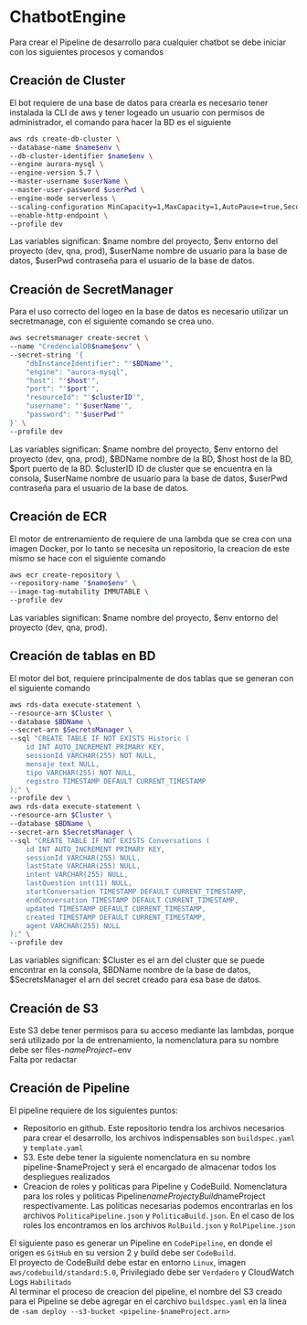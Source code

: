 # ChatbotEngine
Para crear el Pipeline de desarrollo para cualquier chatbot se debe iniciar con los siguientes procesos y comandos
## Creación de Cluster
El bot requiere de una base de datos para crearla es necesario tener instalada la CLI de aws y tener logeado un usuario con permisos de administrador, el comando para hacer la BD es el siguiente
```sh
aws rds create-db-cluster \
--database-name $name$env \
--db-cluster-identifier $name$env \
--engine aurora-mysql \
--engine-version 5.7 \
--master-username $userName \
--master-user-password $userPwd \
--engine-mode serverless \
--scaling-configuration MinCapacity=1,MaxCapacity=1,AutoPause=true,SecondsUntilAutoPause=1000 \
--enable-http-endpoint \
--profile dev
```
Las variables significan: $name nombre del proyecto, $env entorno del proyecto (dev, qna, prod), $userName nombre de usuario para la base de datos, $userPwd contraseña para el usuario de la base de datos.  
## Creación de SecretManager
Para el uso correcto del logeo en la base de datos es necesario utilizar un secretmanage, con el siguiente comando se crea uno.
```sh
aws secretsmanager create-secret \
--name "CredencialDB$name$env" \
--secret-string '{
    "dbInstanceIdentifier": "'$BDName'",
    "engine": "aurora-mysql",
    "host": "'$host'",
    "port": "'$port'",
    "resourceId": "'$clusterID'",
    "username": "'$userName'",
    "password": "'$userPwd'"
}' \
--profile dev
```
Las variables significan: $name nombre del proyecto, $env entorno del proyecto (dev, qna, prod), $BDName nombre de la BD, $host host de la BD, $port puerto de la BD. $clusterID ID de cluster que se encuentra en la consola, $userName nombre de usuario para la base de datos, $userPwd contraseña para el usuario de la base de datos.  
## Creación de ECR
El motor de entrenamiento de requiere de una lambda que se crea con una imagen Docker, por lo tanto se necesita un repositorio, la creacion de este mismo se hace con el siguiente comando
```sh
aws ecr create-repository \
--repository-name "$name$env" \
--image-tag-mutability IMMUTABLE \
--profile dev
```
Las variables significan: $name nombre del proyecto, $env entorno del proyecto (dev, qna, prod).  
## Creación de tablas en BD
El motor del bot, requiere principalmente de dos tablas que se generan con el siguiente comando
```sh
aws rds-data execute-statement \
--resource-arn $Cluster \
--database $BDName \
--secret-arn $SecretsManager \
--sql "CREATE TABLE IF NOT EXISTS Historic (
    id INT AUTO_INCREMENT PRIMARY KEY,
    sessionId VARCHAR(255) NOT NULL,
    mensaje text NULL,
    tipo VARCHAR(255) NOT NULL,
    registro TIMESTAMP DEFAULT CURRENT_TIMESTAMP
);" \
--profile dev \
aws rds-data execute-statement \
--resource-arn $Cluster \
--database $BDName \
--secret-arn $SecretsManager \
--sql "CREATE TABLE IF NOT EXISTS Conversations (
    id INT AUTO_INCREMENT PRIMARY KEY,
    sessionId VARCHAR(255) NULL,
    lastState VARCHAR(255) NULL,
    intent VARCHAR(255) NULL,
    lastQuestion int(11) NULL,
    startConversation TIMESTAMP DEFAULT CURRENT_TIMESTAMP,
    endConversation TIMESTAMP DEFAULT CURRENT_TIMESTAMP,
    updated TIMESTAMP DEFAULT CURRENT_TIMESTAMP,
    created TIMESTAMP DEFAULT CURRENT_TIMESTAMP,
    agent VARCHAR(255) NULL
);" \
--profile dev
```
Las variables significan: $Cluster es el arn del cluster que se puede encontrar en la consola, $BDName nombre de la base de datos, $SecretsManager el arn del secret creado para esa base de datos.
## Creación de S3
Este S3 debe tener permisos para su acceso mediante las lambdas, porque será utilizado por la de entrenamiento, la nomenclatura para su nombre debe ser files-$nameProject-$env  
Falta por redactar  
## Creación de Pipeline
El pipeline requiere de los siguientes puntos:
* Repositorio en github. Este repositorio tendra los archivos necesarios para crear el desarrollo, los archivos indispensables son `buildspec.yaml` y `template.yaml` 
* S3. Este debe tener la siguiente nomenclatura en su nombre pipeline-$nameProject y será el encargado de almacenar todos los despliegues realizados
* Creacion de roles y politicas para Pipeline y CodeBuild. Nomenclatura para los roles y politicas Pipeline$nameProject y Build$nameProject respectivamente. Las politicas necesarias podemos encontrarlas en los archivos `PoliticaPipeline.json` y `PoliticaBuild.json`. En el caso de los roles los encontramos en los archivos `RolBuild.json` y `RolPipeline.json`




El siguiente paso es generar un Pipeline en `CodePipeline`, en donde el origen es `GitHub` en su version 2 y build debe ser `CodeBuild`.  
El proyecto de CodeBuild debe estar en entorno `Linux`, imagen `aws/codebuild/standard:5.0`, Privilegiado debe ser `Verdadero` y CloudWatch Logs `Habilitado`  
Al terminar el proceso de creacion del pipeline, el nombre del S3 creado para el Pipeline se debe agregar en el carchivo `buildspec.yaml` en la linea de `-sam deploy --s3-bucket <pipeline-$nameProject.arn>`  
